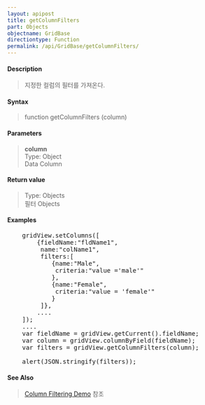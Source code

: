 ```yaml
---
layout: apipost
title: getColumnFilters
part: Objects
objectname: GridBase
directiontype: Function
permalink: /api/GridBase/getColumnFilters/
---
```



#### Description

> 지정한 컬럼의 필터를 가져온다.  

#### Syntax

> function getColumnFilters (column)  

#### Parameters

> **column**  
> Type: Object  
> Data Column  


#### Return value

> Type: Objects  
> 필터 Objects  


#### Examples 

<pre class="prettyprint">
    gridView.setColumns([
    	{fieldName:"fldName1", 
    	 name:"colName1",
    	 filters:[
    	 	{name:"Male",
    	 	 criteria:"value ='male'"
    	 	},
    	 	{name:"Female",
    	 	 criteria:"value = 'female'"
    	 	}
    	 ]},
    	....
    ]);
    ....
    var fieldName = gridView.getCurrent().fieldName;
    var column = gridView.columnByField(fieldName);
    var filters = gridView.getColumnFilters(column);
	
    alert(JSON.stringify(filters));				
</pre>

#### See Also
> [Column Filtering Demo](http://demo.realgrid.com/Demo/ColumnFiltering) 참조